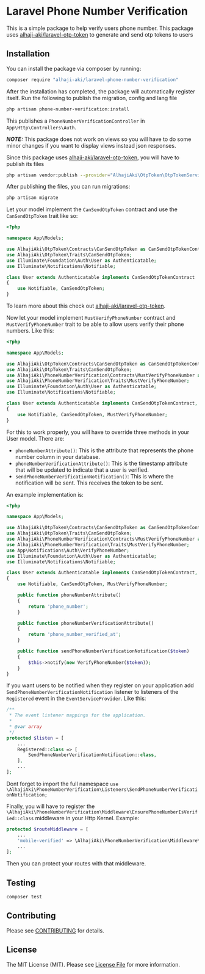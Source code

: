 # Laravel Phone Number Verification

This is a simple package to help verify users phone number. This package uses [alhaji-aki/laravel-otp-token](https://github.com/alhaji-aki/laravel-otp-token) to generate and send otp tokens to users

## Installation

You can install the package via composer by running:

```bash
composer require "alhaji-aki/laravel-phone-number-verification"
```

After the installation has completed, the package will automatically register itself.
Run the following to publish the migration, config and lang file

```bash
php artisan phone-number-verification:install
```

This publishes a `PhoneNumberVerificationController` in `App\Http\Controllers\Auth`.

**_NOTE:_** This package does not work on views so you will have to do some minor changes if you want to display views instead json responses.

Since this package uses [alhaji-aki/laravel-otp-token](https://github.com/alhaji-aki/laravel-otp-token), you will have to publish its files

```bash
php artisan vendor:publish --provider="AlhajiAki\OtpToken\OtpTokenServiceProvider"
```

After publishing the files, you can run migrations:

```bash
php artisan migrate
```

Let your model implement the `CanSendOtpToken` contract and use the `CanSendOtpToken` trait like so:

```php
<?php

namespace App\Models;

use AlhajiAki\OtpToken\Contracts\CanSendOtpToken as CanSendOtpTokenContract;
use AlhajiAki\OtpToken\Traits\CanSendOtpToken;
use Illuminate\Foundation\Auth\User as Authenticatable;
use Illuminate\Notifications\Notifiable;

class User extends Authenticatable implements CanSendOtpTokenContract
{
    use Notifiable, CanSendOtpToken;
}
```

To learn more about this check out [alhaji-aki/laravel-otp-token](https://github.com/alhaji-aki/laravel-otp-token).

Now let your model implement `MustVerifyPhoneNumber` contract and `MustVerifyPhoneNumber` trait to be able to allow users verify their phone numbers. Like this:

```php
<?php

namespace App\Models;

use AlhajiAki\OtpToken\Contracts\CanSendOtpToken as CanSendOtpTokenContract;
use AlhajiAki\OtpToken\Traits\CanSendOtpToken;
use AlhajiAki\PhoneNumberVerification\Contracts\MustVerifyPhoneNumber as MustVerifyPhoneNumberContract;
use AlhajiAki\PhoneNumberVerification\Traits\MustVerifyPhoneNumber;
use Illuminate\Foundation\Auth\User as Authenticatable;
use Illuminate\Notifications\Notifiable;

class User extends Authenticatable implements CanSendOtpTokenContract, MustVerifyPhoneNumberContract
{
    use Notifiable, CanSendOtpToken, MustVerifyPhoneNumber;
}
```

For this to work properly, you will have to override three methods in your User model. There are:

-   `phoneNumberAttribute()`: This is the attribute that represents the phone number column in your database.
-   `phoneNumberVerificationAttribute()`: This is the timestamp attribute that will be updated to indicate that a user is verified.
-   `sendPhoneNumberVerificationNotification()`: This is where the notification will be sent. This receives the token to be sent.

An example implementation is:

```php
<?php

namespace App\Models;

use AlhajiAki\OtpToken\Contracts\CanSendOtpToken as CanSendOtpTokenContract;
use AlhajiAki\OtpToken\Traits\CanSendOtpToken;
use AlhajiAki\PhoneNumberVerification\Contracts\MustVerifyPhoneNumber as MustVerifyPhoneNumberContract;
use AlhajiAki\PhoneNumberVerification\Traits\MustVerifyPhoneNumber;
use App\Notifications\Auth\VerifyPhoneNumber;
use Illuminate\Foundation\Auth\User as Authenticatable;
use Illuminate\Notifications\Notifiable;

class User extends Authenticatable implements CanSendOtpTokenContract, MustVerifyPhoneNumberContract
{
    use Notifiable, CanSendOtpToken, MustVerifyPhoneNumber;

    public function phoneNumberAttribute()
    {
        return 'phone_number';
    }

    public function phoneNumberVerificationAttribute()
    {
        return 'phone_number_verified_at';
    }

    public function sendPhoneNumberVerificationNotification($token)
    {
        $this->notify(new VerifyPhoneNumber($token));
    }
}
```

If you want users to be notified when they register on your application add `SendPhoneNumberVerificationNotification` listener to listeners of the `Registered` event in the `EventServiceProvider`. Like this:

```php
/**
 * The event listener mappings for the application.
 *
 * @var array
 */
protected $listen = [
    ...
    Registered::class => [
        SendPhoneNumberVerificationNotification::class,
    ],
    ...
];
```

Dont forget to import the full namespace `use \AlhajiAki\PhoneNumberVerification\Listeners\SendPhoneNumberVerificationNotification;`

Finally, you will have to register the `\AlhajiAki\PhoneNumberVerification\Middleware\EnsurePhoneNumberIsVerified::class` middleware in your Http Kernel. Example:

```php
protected $routeMiddleware = [
    ...
    'mobile-verified' => \AlhajiAki\PhoneNumberVerification\Middleware\EnsurePhoneNumberIsVerified::class,
    ...
];
```

Then you can protect your routes with that middleware.

## Testing

```bash
composer test
```

## Contributing

Please see [CONTRIBUTING](CONTRIBUTING.md) for details.

## License

The MIT License (MIT). Please see [License File](LICENSE.md) for more information.
